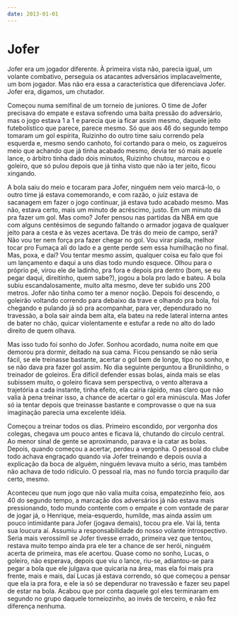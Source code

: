 ```yaml
---
date: 2013-01-01
---
```


# Jofer

Jofer era um jogador diferente. À primeira vista não, parecia igual, um volante combativo, perseguia os atacantes adversários implacavelmente, um bom jogador. Mas não era essa a característica que diferenciava Jofer. Jofer era, digamos, um chutador.

Começou numa semifinal de um torneio de juniores. O time de Jofer precisava do empate e estava sofrendo uma baita pressão do adversário, mas o jogo estava 1 a 1 e parecia que ia ficar assim mesmo, daquele jeito futebolístico que parece, parece mesmo. Só que aos 46 do segundo tempo tomaram um gol espírita, Ruizinho do outro time saiu correndo pela esquerda e, mesmo sendo canhoto, foi cortando para o meio, os zagueiros meio que achando que já tinha acabado mesmo, devia ter só mais aquele lance, o árbitro tinha dado dois minutos, Ruizinho chutou, marcou e o goleiro, que só pulou depois que já tinha visto que não ia ter jeito, ficou xingando.

A bola saiu do meio e tocaram para Jofer, ninguém nem veio marcá-lo, o outro time já estava comemorando, e com razão, o juiz estava de sacanagem em fazer o jogo continuar, já estava tudo acabado mesmo. Mas não, estava certo, mais um minuto de acréscimo, justo. Em um minuto dá pra fazer um gol. Mas como? Jofer pensou nas partidas da NBA em que com alguns centésimos de segundo faltando o armador jogava de qualquer jeito para a cesta e às vezes acertava. De trás do meio de campo, será? Não vou ter nem força pra fazer chegar no gol. Vou virar piada, melhor tocar pro Fumaça ali do lado e a gente perde sem essa humilhação no final. Mas, poxa, e daí? Vou tentar mesmo assim, qualquer coisa eu falo que foi um lançamento e daqui a uns dias todo mundo esquece. Olhou para o próprio pé, virou ele de ladinho, pra fora e depois pra dentro (bom, se eu pegar daqui, direitinho, quem sabe?), jogou a bola pro lado e bateu. A bola subiu escandalosamente, muito alta mesmo, deve ter subido uns 200 metros. Jofer não tinha como ter a menor noção. Depois foi descendo, o goleirão voltando correndo para debaixo da trave e olhando pra bola, foi chegando e pulando já só pra acompanhar, para ver, dependurado no travessão, a bola sair ainda bem alta, ela bateu na rede lateral interna antes de bater no chão, quicar violentamente e estufar a rede no alto do lado direito de quem olhava.

Mas isso tudo foi sonho do Jofer. Sonhou acordado, numa noite em que demorou pra dormir, deitado na sua cama. Ficou pensando se não seria fácil, se ele treinasse bastante, acertar o gol bem de longe, tipo no sonho, e se não dava pra fazer gol assim. No dia seguinte perguntou a Brunildinho, o treinador de goleiros. Era difícil defender essas bolas, ainda mais se elas subissem muito, o goleiro ficava sem perspectiva, o vento alterava a trajetória a cada instante, tinha efeito, ela cairia rápido, mas claro que não valia à pena treinar isso, a chance de acertar o gol era minúscula. Mas Jofer só ia tentar depois que treinasse bastante e comprovasse o que na sua imaginação parecia uma excelente idéia.

Começou a treinar todos os dias. Primeiro escondido, por vergonha dos colegas, chegava um pouco antes e ficava lá, chutando do círculo central. Ao menor sinal de gente se aproximando, parava e ia catar as bolas. Depois, quando começou a acertar, perdeu a vergonha. O pessoal do clube todo achava engraçado quando via Jofer treinando e depois ouvia a explicação da boca de alguém, ninguém levava muito a sério, mas também não achava de todo ridículo. O pessoal ria, mas no fundo torcia praquilo dar certo, mesmo.

Aconteceu que num jogo que não valia muita coisa, empatezinho feio, aos 40 do segundo tempo, a marcação dos adversários já não estava mais pressionando, todo mundo contente com o empate e com vontade de parar de jogar já, o Henrique, meia-esquerdo, humilde, mas ainda assim um pouco intimidante para Jofer (jogava demais), tocou pra ele. Vai lá, tenta sua loucura aí. Assumiu a responsabilidade do nosso volante introspectivo. Seria mais verossímil se Jofer tivesse errado, primeira vez que tentou, restava muito tempo ainda pra ele ter a chance de ser herói, ninguém acerta de primeira, mas ele acertou. Quase como no sonho, Lucas, o goleiro, não esperava, depois que viu o lance, riu-se, adiantou-se para pegar a bola que ele julgava que quicaria na área, mas ela foi mais pra frente, mais e mais, daí Lucas já estava correndo, só que começou a pensar que ela ia pra fora, e ele ia só se dependurar no travessão e fazer seu papel de estar na bola. Acabou que por conta daquele gol eles terminaram em segundo no grupo daquele torneiozinho, ao invés de terceiro, e não fez diferença nenhuma.
